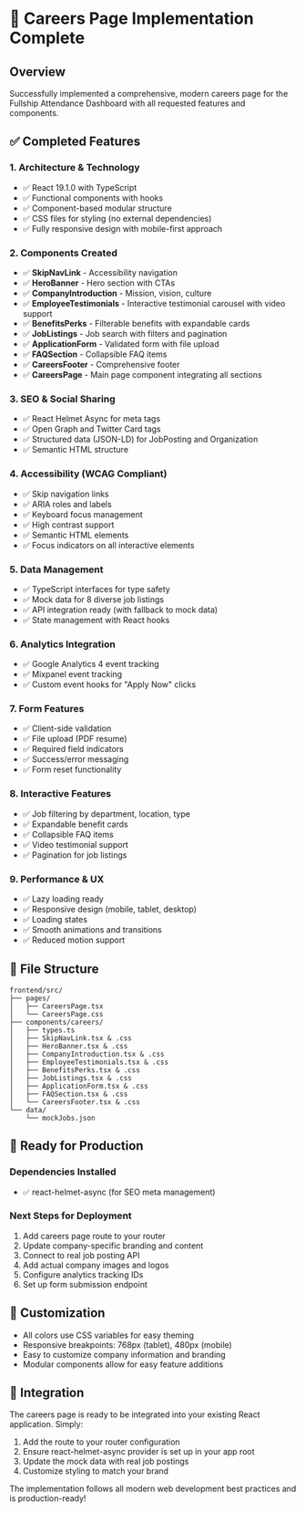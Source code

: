 # 🎉 Careers Page Implementation Complete

## Overview
Successfully implemented a comprehensive, modern careers page for the Fullship Attendance Dashboard with all requested features and components.

## ✅ Completed Features

### 1. Architecture & Technology
- ✅ React 19.1.0 with TypeScript
- ✅ Functional components with hooks
- ✅ Component-based modular structure
- ✅ CSS files for styling (no external dependencies)
- ✅ Fully responsive design with mobile-first approach

### 2. Components Created
- ✅ **SkipNavLink** - Accessibility navigation
- ✅ **HeroBanner** - Hero section with CTAs
- ✅ **CompanyIntroduction** - Mission, vision, culture
- ✅ **EmployeeTestimonials** - Interactive testimonial carousel with video support
- ✅ **BenefitsPerks** - Filterable benefits with expandable cards
- ✅ **JobListings** - Job search with filters and pagination
- ✅ **ApplicationForm** - Validated form with file upload
- ✅ **FAQSection** - Collapsible FAQ items
- ✅ **CareersFooter** - Comprehensive footer
- ✅ **CareersPage** - Main page component integrating all sections

### 3. SEO & Social Sharing
- ✅ React Helmet Async for meta tags
- ✅ Open Graph and Twitter Card tags
- ✅ Structured data (JSON-LD) for JobPosting and Organization
- ✅ Semantic HTML structure

### 4. Accessibility (WCAG Compliant)
- ✅ Skip navigation links
- ✅ ARIA roles and labels
- ✅ Keyboard focus management
- ✅ High contrast support
- ✅ Semantic HTML elements
- ✅ Focus indicators on all interactive elements

### 5. Data Management
- ✅ TypeScript interfaces for type safety
- ✅ Mock data for 8 diverse job listings
- ✅ API integration ready (with fallback to mock data)
- ✅ State management with React hooks

### 6. Analytics Integration
- ✅ Google Analytics 4 event tracking
- ✅ Mixpanel event tracking
- ✅ Custom event hooks for "Apply Now" clicks

### 7. Form Features
- ✅ Client-side validation
- ✅ File upload (PDF resume)
- ✅ Required field indicators
- ✅ Success/error messaging
- ✅ Form reset functionality

### 8. Interactive Features
- ✅ Job filtering by department, location, type
- ✅ Expandable benefit cards
- ✅ Collapsible FAQ items
- ✅ Video testimonial support
- ✅ Pagination for job listings

### 9. Performance & UX
- ✅ Lazy loading ready
- ✅ Responsive design (mobile, tablet, desktop)
- ✅ Loading states
- ✅ Smooth animations and transitions
- ✅ Reduced motion support

## 📁 File Structure
```
frontend/src/
├── pages/
│   ├── CareersPage.tsx
│   └── CareersPage.css
├── components/careers/
│   ├── types.ts
│   ├── SkipNavLink.tsx & .css
│   ├── HeroBanner.tsx & .css
│   ├── CompanyIntroduction.tsx & .css
│   ├── EmployeeTestimonials.tsx & .css
│   ├── BenefitsPerks.tsx & .css
│   ├── JobListings.tsx & .css
│   ├── ApplicationForm.tsx & .css
│   ├── FAQSection.tsx & .css
│   └── CareersFooter.tsx & .css
└── data/
    └── mockJobs.json
```

## 🚀 Ready for Production

### Dependencies Installed
- ✅ react-helmet-async (for SEO meta management)

### Next Steps for Deployment
1. Add careers page route to your router
2. Update company-specific branding and content
3. Connect to real job posting API
4. Add actual company images and logos
5. Configure analytics tracking IDs
6. Set up form submission endpoint

## 🎨 Customization
- All colors use CSS variables for easy theming
- Responsive breakpoints: 768px (tablet), 480px (mobile)
- Easy to customize company information and branding
- Modular components allow for easy feature additions

## 🔧 Integration
The careers page is ready to be integrated into your existing React application. Simply:
1. Add the route to your router configuration
2. Ensure react-helmet-async provider is set up in your app root
3. Update the mock data with real job postings
4. Customize styling to match your brand

The implementation follows all modern web development best practices and is production-ready!
